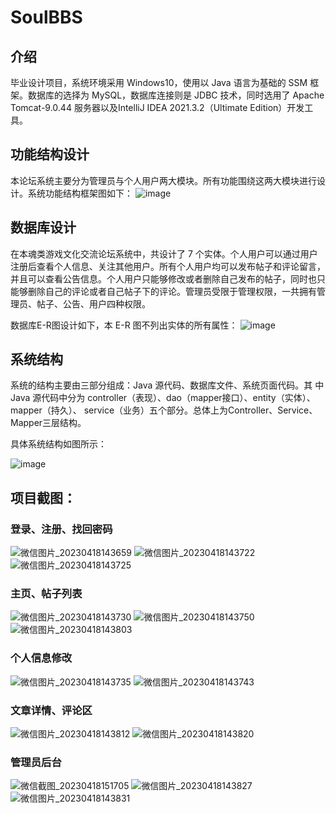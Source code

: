 # SoulBBS
## 介绍
毕业设计项目，系统环境采用 Windows10，使用以 Java 语言为基础的 SSM 框架。数据库的选择为 MySQL，数据库连接则是 JDBC 技术，同时选用了 Apache Tomcat-9.0.44 服务器以及IntelliJ IDEA 2021.3.2（Ultimate Edition）开发工具。
## 功能结构设计
本论坛系统主要分为管理员与个人用户两大模块。所有功能围绕这两大模块进行设计。系统功能结构框架图如下：
![image](https://user-images.githubusercontent.com/51551352/232688896-a97131bf-ddbe-44e1-86c3-8c8ef41b1d44.png)
## 数据库设计
在本魂类游戏文化交流论坛系统中，共设计了 7 个实体。个人用户可以通过用户注册后查看个人信息、关注其他用户。所有个人用户均可以发布帖子和评论留言，并且可以查看公告信息。个人用户只能够修改或者删除自己发布的帖子，同时也只能够删除自己的评论或者自己帖子下的评论。管理员受限于管理权限，一共拥有管理员、帖子、公告、用户四种权限。

数据库E-R图设计如下，本 E-R 图不列出实体的所有属性：
![image](https://user-images.githubusercontent.com/51551352/232689536-9d4cd121-48fd-4f30-bf4a-5741ad953d7b.png)
## 系统结构
系统的结构主要由三部分组成：Java 源代码、数据库文件、系统页面代码。其
中 Java 源代码中分为 controller（表现）、dao（mapper接口）、entity（实体）、mapper（持久）、
service（业务）五个部分。总体上为Controller、Service、Mapper三层结构。

具体系统结构如图所示：

![image](https://user-images.githubusercontent.com/51551352/232691086-e3318c93-41d9-4051-aee9-47b72856275e.png)
## 项目截图：
### 登录、注册、找回密码
![微信图片_20230418143659](https://user-images.githubusercontent.com/51551352/232692306-984df56b-d629-493e-be14-b353fe118487.png)
![微信图片_20230418143722](https://user-images.githubusercontent.com/51551352/232692317-218f3bff-60b2-4040-b8c6-ef5557f871b4.png)
![微信图片_20230418143725](https://user-images.githubusercontent.com/51551352/232692331-a6e41beb-9904-4a90-ae9f-83ac373041b4.png)
### 主页、帖子列表
![微信图片_20230418143730](https://user-images.githubusercontent.com/51551352/232693038-51650855-078c-40a7-91a4-db1d561cdf6e.png)
![微信图片_20230418143750](https://user-images.githubusercontent.com/51551352/232693308-2ca8c5bd-ba06-44f8-8a3d-a09ffc13f0cb.jpg)
![微信图片_20230418143803](https://user-images.githubusercontent.com/51551352/232693322-919d17b8-ac9b-420b-9c64-217d6e9ce421.jpg)
### 个人信息修改
![微信图片_20230418143735](https://user-images.githubusercontent.com/51551352/232693150-e66133a6-9300-496e-8fad-8358b71c117c.jpg)
![微信图片_20230418143743](https://user-images.githubusercontent.com/51551352/232693156-a3003abd-b7ed-4d22-b61c-8ef491842ad2.jpg)
### 文章详情、评论区
![微信图片_20230418143812](https://user-images.githubusercontent.com/51551352/232701349-4a9373fa-800e-4244-89c3-6346c59b42d2.jpg)
![微信图片_20230418143820](https://user-images.githubusercontent.com/51551352/232693384-e27422c6-0e9a-46c5-a7c3-32d6197fd78a.jpg)
### 管理员后台
![微信截图_20230418151705](https://user-images.githubusercontent.com/51551352/232701065-3c2a8791-2850-46ee-97d0-2f8c924c0831.png)
![微信图片_20230418143827](https://user-images.githubusercontent.com/51551352/232701498-93bd9f09-83dc-44a5-9038-529c7ab0c3bf.jpg)
![微信图片_20230418143831](https://user-images.githubusercontent.com/51551352/232701671-2420eb79-c779-4f5e-a364-de0a9957139e.jpg)
